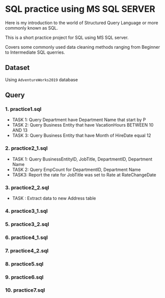 # SQL practice using MS SQL SERVER

Here is my introduction to the world of Structured Query Language or more commonly known as SQL.

This is a short practice project for SQL using MS SQL server.

Covers some commonly used data cleaning methods ranging from Beginner to Intermediate SQL querries.

## Dataset

Using `AdventureWorks2019` database

## Query

### 1. practice1.sql

- TASK 1: Query Department have Department Name that start by P
- TASK 2: Query Business Entity that have VacationHours BETWEEN 10 AND 13
- TASK 3: Query Business Entity that have Month of HireDate equal 12

### 2. practice2_1.sql

- TASK 1: Query BusinessEntityID, JobTitle, DepartmentID, Department Name
- TASK 2: Query EmpCount for DepartmentID, Department Name
- TASK3: Report the rate for JobTitle was set to Rate at RateChangeDate

### 3. practice2_2.sql

- TASK : Extract data to new Address table

### 4. practice3_1.sql

### 5. practice3_2.sql

### 6. practice4_1.sql

### 7. practice4_2.sql

### 8. practice5.sql

### 9. practice6.sql

### 10. practice7.sql